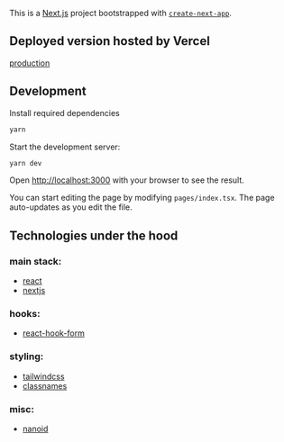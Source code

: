 This is a [Next.js](https://nextjs.org/) project bootstrapped with [`create-next-app`](https://github.com/vercel/next.js/tree/canary/packages/create-next-app).

## Deployed version hosted by Vercel

[production](https://zionodes-test-project-6h3z2hmr4-gugfug-team.vercel.app)

## Development

Install required dependencies

```bash
yarn
```

Start the development server:

```bash
yarn dev
```

Open [http://localhost:3000](http://localhost:3000) with your browser to see the result.

You can start editing the page by modifying `pages/index.tsx`. The page auto-updates as you edit the file.

## Technologies under the hood

### main stack:

- [react](https://reactjs.org)
- [nextjs](https://nextjs.org)

### hooks:

- [react-hook-form](https://react-hook-form.com)

### styling:

- [tailwindcss](https://tailwindcss.com)
- [classnames](https://www.npmjs.com/package/classnames)

### misc:

- [nanoid](https://github.com/ai/nanoid)
